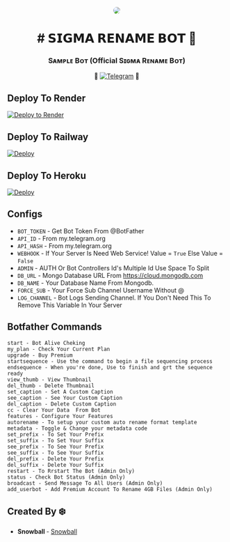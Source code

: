 <p align="center"> <img style="border-radius: 20px;" src="https://telegra.ph/file/1e886c9097acad0084fda.jpg"> </p>

<h1 align="center"> # 𝗦𝗜𝗚𝗠𝗔 𝗥𝗘𝗡𝗔𝗠𝗘 𝗕𝗢𝗧 🗿</h1>

 <h3 align="center">Sᴀᴍᴩʟᴇ Bᴏᴛ (Official Sɪɢᴍᴀ Rᴇɴᴀᴍᴇ Bᴏᴛ) </h3>

<p align="center">
🤖 <a href="https://t.me/SigmaRenameBot"><img title="Telegram" src="https://img.shields.io/static/v1?label=SigmaRename&message=BOT&color=blue-green"></a> 🤖
</p>

## Deploy To Render

[![Deploy to Render](https://render.com/images/deploy-to-render-button.svg)](https://render.com/deploy?repo=https://github.com/Snowball-01/SigmaRenameBot)

## Deploy To Railway

<a href="https://graph.org/file/fabd75cd5043d2cfdc13d.jpg"><img src="https://railway.app/button.svg" alt="Deploy"></a>

## Deploy To Heroku

<a href="https://www.heroku.com/deploy?template=https://github.com/Snowball-01/SigmaRenameBot">
  <img src="https://www.herokucdn.com/deploy/button.svg" alt="Deploy">
</a>

## Configs

- `BOT_TOKEN` - Get Bot Token From @BotFather
- `API_ID` - From my.telegram.org
- `API_HASH` - From my.telegram.org
- `WEBHOOK` - If Your Server Is Need Web Service! Value = `True` Else Value = `False`
- `ADMIN` - AUTH Or Bot Controllers Id's Multiple Id Use Space To Split
- `DB_URL` - Mongo Database URL From https://cloud.mongodb.com
- `DB_NAME` - Your Database Name From Mongodb.
- `FORCE_SUB` - Your Force Sub Channel Username Without @
- `LOG_CHANNEL` - Bot Logs Sending Channel. If You Don't Need This To Remove This Variable In Your Server

## Botfather Commands


```
start - Bot Alive Cheking
my_plan - Check Your Current Plan
upgrade - Buy Premium
startsequence - Use the command to begin a file sequencing process
endsequence - When you're done, Use to finish and grt the sequence ready
view_thumb - View Thumbnail
del_thumb - Delete Thumbnail
set_caption - Set A Custom Caption
see_caption - See Your Custom Caption
del_caption - Delete Custom Caption
cc - Clear Your Data  From Bot 
features - Configure Your Features
autorename - To setup your custom auto rename format template
metadata - Toggle & Change your metadata code
set_prefix - To Set Your Prefix
set_suffix - To Set Your Suffix
see_prefix - To See Your Prefix
see_suffix - To See Your Suffix
del_prefix - Delete Your Prefix
del_suffix - Delete Your Suffix
restart - To Rrstart The Bot (Admin Only)
status - Check Bot Status (Admin Only)
broadcast - Send Message To All Users (Admin Only)
add_userbot - Add Premium Account To Rename 4GB Files (Admin Only)
```

## Created By ❄️

- <b>Snowball </b> - [Snowball](https://t.me/Snowball_Official)
